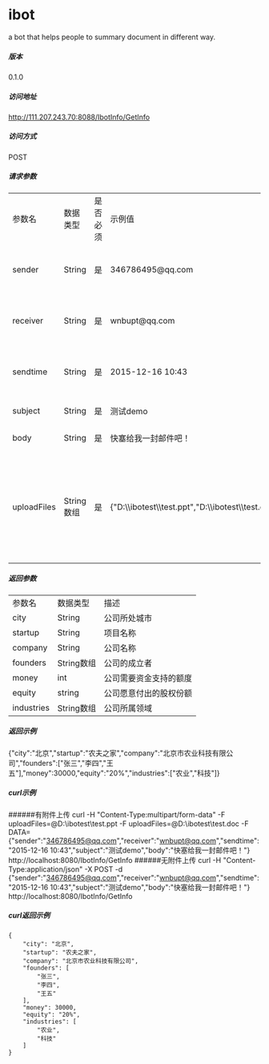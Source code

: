 # ibot

a bot that helps people to summary document in different way.

##### 版本
0.1.0
##### 访问地址
http://111.207.243.70:8088/IbotInfo/GetInfo

##### 访问方式  
POST

##### 请求参数
<table class="table table-bordered table-striped table-condensed">
   <tr>
      <td>参数名</td>
      <td>数据类型</td>
      <td>是否必须</td>
      <td>示例值</td>
      <td>描述</td>
   </tr>
   <tr>
      <td>sender</td>
      <td>String</td>
      <td>是</td>
      <td>346786495@qq.com</td>
      <td>发送邮箱的地址</td>
   </tr>
   <tr>
      <td>receiver</td>
      <td>String</td>
      <td>是</td>
      <td>wnbupt@qq.com</td>
      <td>接收邮箱的地址</td>
   </tr>
   <tr>
      <td>sendtime</td>
      <td>String</td>
      <td>是</td>
      <td>2015-12-16 10:43</td>
      <td>邮件的发送时间</td>
   </tr>
   <tr>
      <td>subject</td>
      <td>String</td>
      <td>是</td>
      <td>测试demo</td>
      <td>邮件主题</td>
   </tr>
   <tr>
      <td>body</td>
      <td>String</td>
      <td>是</td>
      <td>快塞给我一封邮件吧！</td>
      <td>邮件正文</td>
   </tr>
   <tr>
      <td>uploadFiles</td>
      <td>String数组</td>
      <td>是</td>
      <td>{"D:\\ibotest\\test.ppt","D:\\ibotest\\test.doc"}</td>
      <td>附件在本地的路径，可以上传多个附件</td>
   </tr>
</table>

##### 返回参数 
<table class="table table-bordered table-striped table-condensed">
   <tr>
      <td>参数名</td>
      <td>数据类型</td>
      <td>描述</td>
   </tr>
   <tr>
      <td>city</td>
      <td>String</td>
      <td>公司所处城市</td>
   </tr>
   <tr>
      <td>startup</td>
      <td>String</td>
      <td>项目名称</td>
   </tr>
   <tr>
      <td>company</td>
      <td>String</td>
      <td>公司名称</td>
   </tr>
   <tr>
      <td>founders</td>
      <td>String数组</td>
      <td>公司的成立者</td>
   </tr>
   <tr>
      <td>money</td>
      <td>int</td>
      <td>公司需要资金支持的额度</td>
   </tr>
   <tr>
      <td>equity</td>
      <td>string</td>
      <td>公司愿意付出的股权份额</td>
   </tr>
   <tr>
      <td>industries</td>
      <td>String数组</td>
      <td>公司所属领域</td>
   </tr>
</table>

##### 返回示例
{"city":"北京","startup":"农夫之家","company":"北京市农业科技有限公司","founders":["张三","李四","王五"],"money":30000,"equity":"20%","industries":["农业","科技"]}
##### curl示例
######有附件上传
	curl -H "Content-Type:multipart/form-data" -F uploadFiles=@D:\ibotest\test.ppt -F uploadFiles=@D:\ibotest\test.doc -F DATA={"sender":"346786495@qq.com","receiver":"wnbupt@qq.com","sendtime":"2015-12-16 10:43","subject":"测试demo","body":"快塞给我一封邮件吧！"} http://localhost:8080/IbotInfo/GetInfo
######无附件上传
	curl -H "Content-Type:application/json" -X POST -d {"sender":"346786495@qq.com","receiver":"wnbupt@qq.com","sendtime":"2015-12-16 10:43","subject":"测试demo","body":"快塞给我一封邮件吧！"} http://localhost:8080/IbotInfo/GetInfo
##### curl返回示例	
	{
	    "city": "北京",
	    "startup": "农夫之家",
	    "company": "北京市农业科技有限公司",
	    "founders": [
	        "张三",
	        "李四",
	        "王五"
	    ],
	    "money": 30000,
	    "equity": "20%",
	    "industries": [
	        "农业",
	        "科技"
	    ]
	}
















